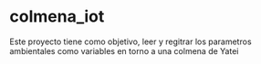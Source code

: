 # colmena_iot
Este proyecto tiene como objetivo, leer y regitrar los parametros ambientales como variables en torno a una colmena de Yatei
